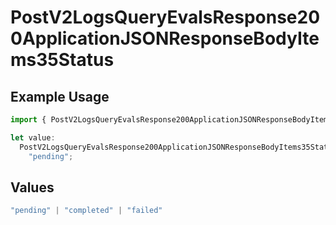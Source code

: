 # PostV2LogsQueryEvalsResponse200ApplicationJSONResponseBodyItems35Status

## Example Usage

```typescript
import { PostV2LogsQueryEvalsResponse200ApplicationJSONResponseBodyItems35Status } from "orq-poc-typescript-multi-env-version/models/operations";

let value:
  PostV2LogsQueryEvalsResponse200ApplicationJSONResponseBodyItems35Status =
    "pending";
```

## Values

```typescript
"pending" | "completed" | "failed"
```